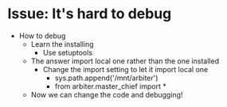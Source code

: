 # Issue: It's hard to debug 
- How to debug
  - Learn the installing
    - Use setuptools
  - The answer import local one rather than the one installed
    - Change the import setting to let it import local one
      - sys.path.append('/mnt/arbiter')
      - from arbiter.master_chief import *
  - Now we can change the code and debugging!

# 